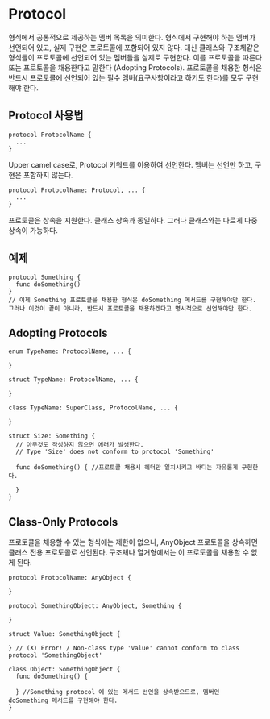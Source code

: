 # Protocol
형식에서 공통적으로 제공하는 멤버 목록을 의미한다.
형식에서 구현해야 하는 멤버가 선언되어 있고, 실제 구현은 프로토콜에 포함되어 있지 않다. 대신 클래스와 구조체같은 형식들이 프로토콜에 선언되어 있는 멤버들을 실제로 구현한다. 
이를 프로토콜을 따른다 또는 프로토콜을 채용한다고 말한다 (Adopting Protocols). 프로토콜을 채용한 형식은 반드시 프로토콜에 선언되어 있는 필수 멤버(요구사항이라고 하기도 한다)를 모두 구현해야 한다.

## Protocol 사용법
<pre><code>protocol ProtocolName {
  ...
}</pre></code>
Upper camel case로, Protocol 키워드를 이용하여 선언한다.
멤버는 선언만 하고, 구현은 포함하지 않는다.

<pre><code>protocol ProtocolName: Protocol, ... {
  ...
}</pre></code>
프로토콜은 상속을 지원한다.
클래스 상속과 동일하다. 그러나 클래스와는 다르게 다중상속이 가능하다.

## 예제
<pre><code>protocol Something {
  func doSomething()
}
// 이제 Something 프로토콜을 채용한 형식은 doSomething 메서드를 구현해야만 한다. 
그러나 이것이 끝이 아니라, 반드시 프로토콜을 채용하겠다고 명시적으로 선언해야만 한다.</pre></code>

## Adopting Protocols
<pre><code>enum TypeName: ProtocolName, ... {

}

struct TypeName: ProtocolName, ... {

}

class TypeName: SuperClass, ProtocolName, ... {

}</pre></code>


<pre><code>struct Size: Something {
  // 아무것도 작성하지 않으면 에러가 발생한다.
  // Type 'Size' does not conform to protocol 'Something'
  
  func doSomething() { //프로토콜 채용시 헤더만 일치시키고 바디는 자유롭게 구현한다.
    
  }
}</pre></code>

## Class-Only Protocols
프로토콜을 채용할 수 있는 형식에는 제한이 없으나, AnyObject 프로토콜을 상속하면 클래스 전용 프로토콜로 선언된다. 
구조체나 열거형에서는 이 프로토콜을 채용할 수 없게 된다. 

<pre><code>protocol ProtocolName: AnyObject {

}</pre></code>

<pre><code>protocol SomethingObject: AnyObject, Something {

}

struct Value: SomethingObject {

} // (X) Error! / Non-class type 'Value' cannot conform to class protocol 'SomethingObject'

class Object: SomethingObject {
  func doSomething() {
  
  } //Something protocol 에 있는 메서드 선언을 상속받으므로, 멤버인 doSomething 메서드를 구현해야 한다. 
}</pre></code>
